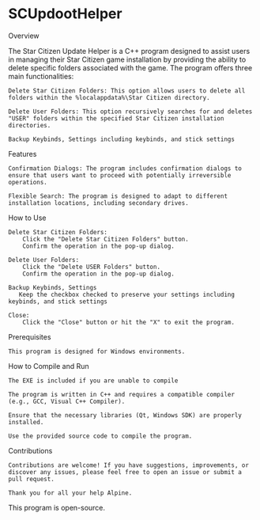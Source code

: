 # SCUpdootHelper
Overview

The Star Citizen Update Helper is a C++ program designed to assist users in managing their Star Citizen game installation by providing the ability to delete specific folders associated with the game. The program offers three main functionalities:

    Delete Star Citizen Folders: This option allows users to delete all folders within the %localappdata%\Star Citizen directory.

    Delete User Folders: This option recursively searches for and deletes "USER" folders within the specified Star Citizen installation directories.

    Backup Keybinds, Settings including keybinds, and stick settings

Features

    Confirmation Dialogs: The program includes confirmation dialogs to ensure that users want to proceed with potentially irreversible operations.

    Flexible Search: The program is designed to adapt to different installation locations, including secondary drives.

How to Use

    Delete Star Citizen Folders:
        Click the "Delete Star Citizen Folders" button.
        Confirm the operation in the pop-up dialog.

    Delete User Folders:
        Click the "Delete USER Folders" button.
        Confirm the operation in the pop-up dialog.
    
    Backup Keybinds, Settings
       Keep the checkbox checked to preserve your settings including keybinds, and stick settings
       
    Close:
        Click the "Close" button or hit the "X" to exit the program.

Prerequisites

    This program is designed for Windows environments.


How to Compile and Run

    The EXE is included if you are unable to compile
    
    The program is written in C++ and requires a compatible compiler (e.g., GCC, Visual C++ Compiler).

    Ensure that the necessary libraries (Qt, Windows SDK) are properly installed.

    Use the provided source code to compile the program.

Contributions

    Contributions are welcome! If you have suggestions, improvements, or discover any issues, please feel free to open an issue or submit a pull request.

    Thank you for all your help Alpine.

This program is open-source.
